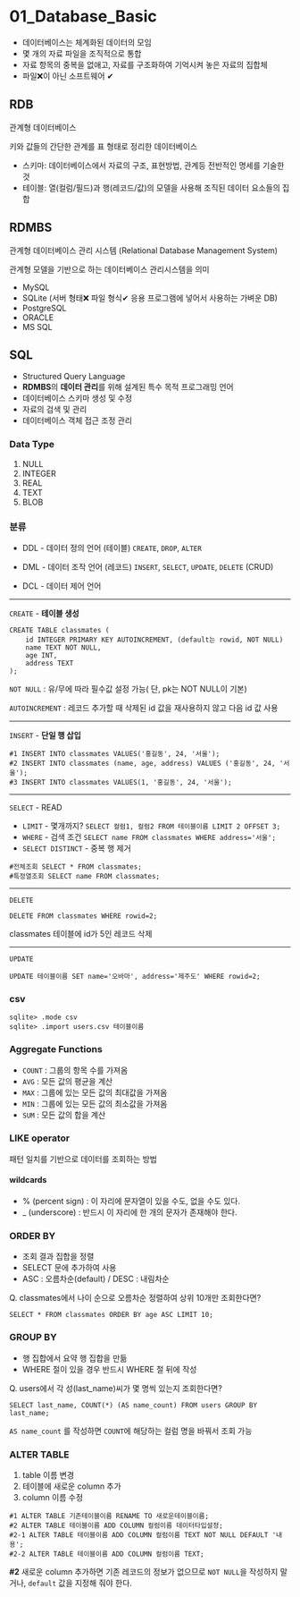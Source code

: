 

# 01_Database_Basic

* 데이터베이스는 체계화된 데이터의 모임
* 몇 개의 자료 파일을 조직적으로 통합
* 자료 항목의 중복을 없애고, 자료를 구조화하여 기억시켜 놓은 자료의 집합체
* 파일❌이 아닌  소프트웨어 ✔



## RDB

관계형 데이터베이스

키와 값들의 간단한 관계를 표 형태로 정리한 데이터베이스

* 스키마: 데이터베이스에서 자료의 구조, 표현방법, 관계등 전반적인 명세를 기술한 것
* 테이블: 열(컬럼/필드)과 행(레코드/값)의 모델을 사용해 조직된 데이터 요소들의 집합



## RDMBS

관계형 데이터베이스 관리 시스템 (Relational Database Management System)

관계형 모델을 기반으로 하는 데이터베이스 관리시스템을 의미

* MySQL
* SQLite (서버 형태❌ 파일 형식✔ 응용 프로그램에 넣어서 사용하는 가벼운 DB)
* PostgreSQL
* ORACLE
* MS SQL



## SQL

* Structured Query Language
* **RDMBS**의 **데이터 관리**를 위해 설계된 특수 목적 프로그래밍 언어
* 데이터베이스 스키마 생성 및 수정
* 자료의 검색 및 관리
* 데이터베이스 객체 접근 조정 관리



### Data Type

1. NULL
2. INTEGER
3. REAL
4. TEXT
5. BLOB



### 분류

* DDL - 데이터 정의 언어 (테이블) `CREATE`, `DROP`, `ALTER`

* DML - 데이터 조작 언어 (레코드) `INSERT`, `SELECT`, `UPDATE`, `DELETE` (CRUD)

* DCL - 데이터 제어 언어





---



`CREATE` -  **테이블 생성**

```sqlite
CREATE TABLE classmates (
    id INTEGER PRIMARY KEY AUTOINCREMENT, (default는 rowid, NOT NULL)
    name TEXT NOT NULL,
    age INT,
    address TEXT
);
```

`NOT NULL` : 유/무에 따라 필수값 설정 가능( 단, pk는 NOT NULL이 기본)

`AUTOINCREMENT` : 레코드 추가할 때 삭제된 id 값을 재사용하지 않고 다음 id 값 사용

---



`INSERT` - **단일 행 삽입**

```sqlite
#1 INSERT INTO classmates VALUES('홍길동', 24, '서울');
#2 INSERT INTO classmates (name, age, address) VALUES ('홍길동', 24, '서울');
#3 INSERT INTO classmates VALUES(1, '홍길동', 24, '서울');
```

---



`SELECT` - READ

* `LIMIT` - 몇개까지? `SELECT 컬럼1, 컬럼2 FROM 테이블이름 LIMIT 2 OFFSET 3;`
* `WHERE` - 검색 조건 `SELECT name FROM classmates WHERE address='서울';`
* `SELECT DISTINCT` - 중복 행 제거

```sqlite
#전체조회 SELECT * FROM classmates;
#특정열조회 SELECT name FROM classmates;
```

---



`DELETE`

```sqlite
DELETE FROM classmates WHERE rowid=2;
```

classmates 테이블에 id가 5인 레코드 삭제

---



`UPDATE`

```sqlite
UPDATE 테이블이름 SET name='오바마', address='제주도' WHERE rowid=2;
```



### csv

```sqlite
sqlite> .mode csv
sqlite> .import users.csv 테이블이름
```



### Aggregate Functions

* `COUNT` : 그룹의 항목 수를 가져옴
* `AVG` : 모든 값의 평균을 계산
* `MAX` : 그룹에 있는 모든 값의 최대값을 가져옴
* `MIN` : 그룹에 있는 모든 값의 최소값을 가져옴
* `SUM` : 모든 값의 합을 계산



### LIKE operator

패턴 일치를 기반으로 데이터를 조회하는 방법



#### wildcards

* % (percent sign) : 이 자리에 문자열이 있을 수도, 없을 수도 있다.
* _ (underscore) : 반드시 이 자리에 한 개의 문자가 존재해야 한다.



### ORDER BY

* 조회 결과 집합을 정렬
* SELECT 문에 추가하여 사용
* ASC : 오름차순(default) / DESC : 내림차순



Q. classmates에서 나이 순으로 오름차순 정렬하여 상위 10개만 조회한다면?

```sqlite
SELECT * FROM classmates ORDER BY age ASC LIMIT 10;
```



### GROUP BY

* 행 집합에서 요약 행 집합을 만듦
* WHERE 절이 있을 경우 반드시 WHERE 절 뒤에 작성



Q. users에서 각 성(last_name)씨가 몇 명씩 있는지 조회한다면?

```sqlite
SELECT last_name, COUNT(*) (AS name_count) FROM users GROUP BY last_name; 
```

`AS name_count` 를 작성하면 `COUNT`에 해당하는 컬럼 명을 바꿔서 조회 가능





### ALTER TABLE

1. table 이름 변경
2. 테이블에 새로운 column 추가
3. column 이름 수정

```sqlite
#1 ALTER TABLE 기존테이블이름 RENAME TO 새로운테이블이름;
#2 ALTER TABLE 테이블이름 ADD COLUMN 컬럼이름 데이터타입설정;
#2-1 ALTER TABLE 테이블이름 ADD COLUMN 컬럼이름 TEXT NOT NULL DEFAULT '내용';
#2-2 ALTER TABLE 테이블이름 ADD COLUMN 컬럼이름 TEXT;
```



**#2** 새로운 column 추가하면 기존 레코드의 정보가 없으므로 `NOT NULL`을 작성하지 말거나,
 `default` 값을 지정해 줘야 한다.
